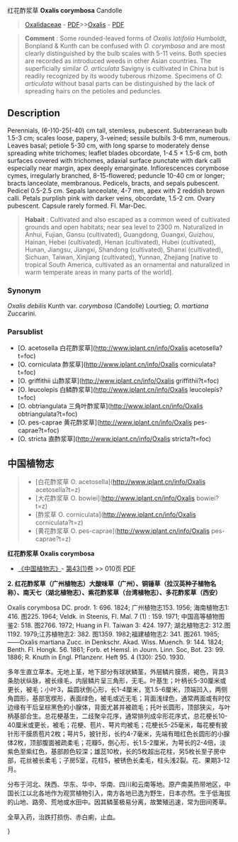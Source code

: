 红花酢浆草 **Oxalis corymbosa** Candolle

> [Oxalidaceae](http://www.iplant.cn/info/Oxalidaceae?t=foc) - [PDF](http://www.iplant.cn/foc/pdf/Oxalidaceae.pdf)>>[Oxalis](http://www.iplant.cn/info/Oxalis?t=foc) - [PDF](http://www.iplant.cn/foc/pdf/Oxalis.pdf)


> **Comment** : 
> Some rounded-leaved forms of *Oxalis latifolia* Humboldt, Bonpland & Kunth can be confused with *O. corymbosa* and are most clearly distinguished by the bulb scales with 5-11 veins. Both species are recorded as introduced weeds in other Asian countries. The superficially similar *O. articulata* Savigny is cultivated in China but is readily recognized by its woody tuberous rhizome. Specimens of *O. articulata* without basal parts can be distinguished by the lack of spreading hairs on the petioles and peduncles.

## Description

Perennials, (6-)10-25(-40) cm tall, stemless, pubescent. Subterranean bulb 1.5-3 cm; scales loose, papery, 3-veined; sessile bulbils 3-6 mm, numerous. Leaves basal; petiole 5-30 cm, with long sparse to moderately dense spreading white trichomes; leaflet blades obcordate, 1-4.5 × 1.5-6 cm, both surfaces covered with trichomes, adaxial surface punctate with dark calli especially near margin, apex deeply emarginate. Inflorescences corymbose cymes, irregularly branched, 8-15-flowered; peduncle 10-40 cm or longer; bracts lanceolate, membranous. Pedicels, bracts, and sepals pubescent. Pedicel 0.5-2.5 cm. Sepals lanceolate, 4-7 mm, apex with 2 reddish brown calli. Petals purplish pink with darker veins, obcordate, 1.5-2 cm. Ovary pubescent. Capsule rarely formed. Fl. Mar-Dec.


> **Habait** : 
> Cultivated and also escaped as a common weed of cultivated grounds and open habitats; near sea level to 2300 m. Naturalized in Anhui, Fujian, Gansu (cultivated), Guangdong, Guangxi, Guizhou, Hainan, Hebei (cultivated), Henan (cultivated), Hubei (cultivated), Hunan, Jiangsu, Jiangxi, Shandong (cultivated), Shanxi (cultivated), Sichuan, Taiwan, Xinjiang (cultivated), Yunnan, Zhejiang [native to tropical South America, cultivated as an ornamental and naturalized in warm temperate areas in many parts of the world].

### Synonym
*Oxalis debilis* Kunth var. *corymbosa* (Candolle) Lourtieg; *O. martiana* Zuccarini.



### Parsublist

* [O.  acetosella  白花酢浆草](http://www.iplant.cn/info/Oxalis acetosella?t=foc)
* [O.  corniculata  酢浆草](http://www.iplant.cn/info/Oxalis corniculata?t=foc)
* [O.  griffithii  山酢浆草](http://www.iplant.cn/info/Oxalis griffithii?t=foc)
* [O.  leucolepis  白鳞酢浆草](http://www.iplant.cn/info/Oxalis leucolepis?t=foc)
* [O.  obtriangulata  三角叶酢浆草](http://www.iplant.cn/info/Oxalis obtriangulata?t=foc)
* [O.  pes-caprae  黄花酢浆草](http://www.iplant.cn/info/Oxalis pes-caprae?t=foc)
* [O.  stricta  直酢浆草](http://www.iplant.cn/info/Oxalis stricta?t=foc)


## 中国植物志

> * [白花酢浆草  O.  acetosella](http://www.iplant.cn/info/Oxalis acetosella?t=z)
> * [大花酢浆草  O.  bowiei](http://www.iplant.cn/info/Oxalis bowiei?t=z)
> * [酢浆草  O.  corniculata](http://www.iplant.cn/info/Oxalis corniculata?t=z)
> * [黄花酢浆草  O.  pes-caprae](http://www.iplant.cn/info/Oxalis pes-caprae?t=z)


**红花酢浆草 Oxalis corymbosa**

* [《中国植物志》](http://www.iplant.cn/frps)- [第43(1)卷](http://www.iplant.cn/frps/vol/43(1)) >> 010页 [PDF](http://www.iplant.cn/frps/pdf/43(1)/010.PDF)


**2. 红花酢浆草（广州植物志）大酸味草（广州）、铜锤草（拉汉英种子植物名称）、南天七（湖北植物志）、紫花酢浆草（台湾植物志）、多花酢浆草（西安）**

Oxalis corymbosa DC. prodr. 1: 696. 1824; 广州植物志153. 1956; 海南植物志1: 416. 图225. 1964; Veldk. in Steenis, Fl. Mal. 7 (1) : 159. 1971; 中国高等植物图鉴2: 518. 图2766. 1972; Huang in Fl. Taiwan 3: 424. 1977; 湖北植物志2: 312.图1192. 1979;江苏植物志2: 382. 图1359. 1982;福建植物志2: 341. 图261. 1985;——Oxalis martiana Zucc. in Denkschr. Akad. Wiss. Muench. 9: 144. 1824; Benth. Fl. Hongk. 56. 1861; Forb. et Hemsl. in Journ. Linn. Soc, Bot. 23: 99. 1886; R. Knuth in Engl. Pflanzenr. Heft 95. 4 (130): 250. 1930.

多年生直立草本。无地上茎，地下部分有球状鳞茎，外层鳞片膜质，褐色，背具3条肋状纵脉，被长缘毛，内层鳞片呈三角形，无毛。叶基生；叶柄长5-30厘米或更长，被毛；小叶3，扁圆状倒心形，长1-4厘米，宽1.5-6厘米，顶端凹入，两侧角圆形，基部宽楔形，表面绿色，被毛或近无毛；背面浅绿色，通常两面或有时仅边缘有干后呈棕黑色的小腺体，背面尤甚并被疏毛；托叶长圆形，顶部狭尖，与叶柄基部合生。总花梗基生，二歧聚伞花序，通常排列成伞形花序式，总花梗长10-40厘米或更长，被毛；花梗、苞片、萼片均被毛；花梗长5-25毫米，每花梗有披针形干膜质苞片2枚；萼片5，披针形，长约4-7毫米，先端有暗红色长圆形的小腺体2枚，顶部腹面被疏柔毛；花瓣5，倒心形，长1.5-2厘米，为萼长的2-4倍，淡紫色至紫红色，基部颜色较深；雄蕊10枚，长的5枚超出花柱，另5枚长至子房中部，花丝被长柔毛；子房5室，花柱5，被锈色长柔毛，柱头浅2裂。花、果期3-12月。

分布于河北、陕西、华东、华中、华南、四川和云南等地。原产南美热带地区，中国长江以北各地作为观赏植物引入，南方各地已逸为野生，日本亦然。生于低海拔的山地、路旁、荒地或水田中。因其鳞茎极易分离，故繁殖迅速，常为田间莠草。

全草入药，治跌打损伤、赤白痢，止血。



}